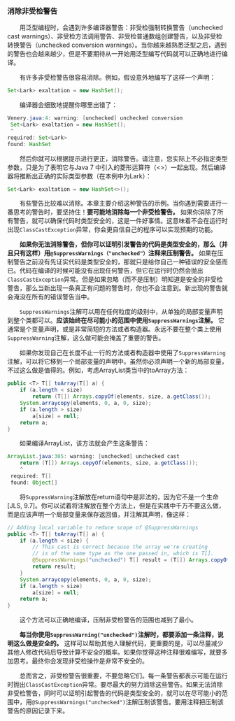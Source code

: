 ### 消除非受检警告

&emsp;&emsp;用泛型编程时，会遇到许多编译器警告：非受检强制转换警告（unchecked cast warnings）、非受检方法调用警告、非受检普通数组创建警告，以及非受检转换警告（unchecked conversion warnings）。当你越来越熟悉泛型之后，遇到的警告也会越来越少，但是不要期待从一开始用泛型编写代码就可以正确地进行编译。

&emsp;&emsp;有许多非受检警告很容易消除。例如，假设意外地编写了这样一个声明：

```java
Set<Lark> exaltation = new HashSet();
```

&emsp;&emsp;编译器会细致地提醒你哪里出错了：

```java
Venery.java:4: warning: [unchecked] unchecked conversion
 Set<Lark> exaltation = new HashSet();
 ^
required: Set<Lark>
found: HashSet
```

&emsp;&emsp;然后你就可以根据提示进行更正，消除警告。请注意，您实际上不必指定类型参数，只是为了表明它与Java 7 中引入的菱形运算符（<>）一起出现。然后编译器将推断出正确的实际类型参数（在本例中为Lark）：

```java
Set<Lark> exaltation = new HashSet<>();
```

&emsp;&emsp;有些警告比较难以消除。本章主要介绍这种警告的示例。当你遇到需要进行一番思考的警告时，要坚持住！**要可能地消除每一个非受检警告。** 如果你消除了所有警告，就可以确保代码时类型安全的，这是一件好事情。这意味着不会在运行时出现`ClassCastException`异常，你会更自信自己的程序可以实现预期的功能。

&emsp;&emsp;**如果你无法消除警告，但你可以证明引发警告的代码是类型安全的，那么（并且只有这样）用`@SuppressWarnings（"unchecked"）`注释来压制警告。** 如果在压制警告之前没有先证实代码是类型安全的，那就只是给你自己一种错误的安全感而已。代码在编译的时候可能没有出现任何警告，但它在运行时仍然会抛出`ClassCastException`异常。但是如果忽略（而不是压制）明知道是安全的非受检警告，那么当新出现一条真正有问题的警告时，你也不会注意到。新出现的警告就会淹没在所有的错误警告当中。

&emsp;&emsp;`SuppressWarnings`注解可以用在任何粒度的级别中，从单独的局部变量声明到整个类都可以。**应该始终在尽可能小的范围中使用`SuppressWarnings`注解。** 它通常是个变量声明，或是非常简短的方法或者构造器。永远不要在整个类上使用`SuppressWarning`注解，这么做可能会掩盖了重要的警告。

&emsp;&emsp;如果你发现自己在长度不止一行的方法或者构造器中使用了`SuppressWarning`注解，可以将它移到一个局部变量的声明中。虽然你必须声明一个新的局部变量，不过这么做是值得的。例如，考虑ArrayList类当中的toArray方法：

```java
public <T> T[] toArray(T[] a) {
    if (a.length < size)
        return (T[]) Arrays.copyOf(elements, size, a.getClass());
    System.arraycopy(elements, 0, a, 0, size);
    if (a.length > size)
        a[size] = null;
    return a;
}
```

&emsp;&emsp;如果编译ArrayList，该方法就会产生这条警告：

```java
ArrayList.java:305: warning: [unchecked] unchecked cast
    return (T[]) Arrays.copyOf(elements, size, a.getClass());
    ^
 required: T[]
 found: Object[]
 ```

&emsp;&emsp;将`SuppressWarning`注解放在return语句中是非法的，因为它不是一个生命[JLS, 9.7]。你可以试着将注解放在整个方法上，但是在实践中千万不要这么做，而是应该声明一个局部变量来保存返回值，并注解其声明，像这样：

```java
// Adding local variable to reduce scope of @SuppressWarnings
public <T> T[] toArray(T[] a) {
    if (a.length < size) {
        // This cast is correct because the array we're creating
        // is of the same type as the one passed in, which is T[].
        @SuppressWarnings("unchecked") T[] result = (T[]) Arrays.copyOf(elements, size, a.getClass());
        return result;
    }
    System.arraycopy(elements, 0, a, 0, size);
    if (a.length > size)
        a[size] = null;
    return a;
}
```

&emsp;&emsp;这个方法可以正确地编译，压制非受检警告的范围也减到了最小。

&emsp;&emsp;**每当你使用`SuppressWarning("unchecked")`注解时，都要添加一条注释，说明这么做是安全的。** 这样可以帮助其他人理解代码，更重要的是，可以尽量减少其他人修改代码后导致计算不安全的概率。如果你觉得这种注释很难编写，就要多加思考。最终你会发现非受检操作是非常不安全的。

&emsp;&emsp;总而言之，非受检警告很重要，不要忽略它们。每一条警告都表示可能在运行时抛出`ClassCastException`异常。要尽最大的努力消除这些警告。如果无法消除非受检警告，同时可以证明引起警告的代码是类型安全的，就可以在尽可能小的范围中，用`@SuppressWarnings("unchecked")`注解压制该警告。要用注释把压制该警告的原因记录下来。